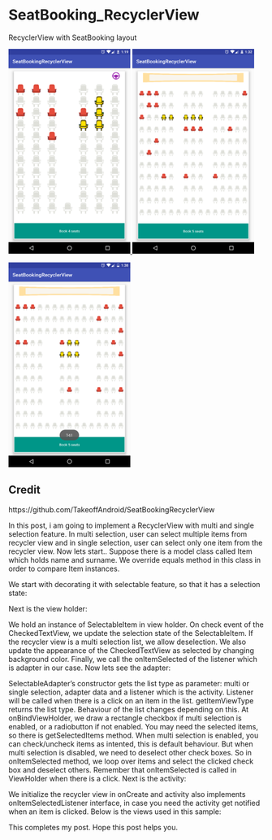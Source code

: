 # SeatBooking_RecyclerView
RecyclerView with SeatBooking layout


<a href="https://github.com/naveendew/SeatBookRecyclerView/blob/new/device-2018-02-21-114946.png"><img src="https://github.com/naveendew/SeatBookRecyclerView/blob/new/device-2018-02-21-114946.png" height="403" width="240" />
</a>
<a href="https://github.com/naveendew/SeatBookRecyclerView/blob/new/device-2018-02-21-120217.png"><img src="https://github.com/naveendew/SeatBookRecyclerView/blob/new/device-2018-02-21-120217.png" height="403" width="240" /></a>

<a href="https://github.com/naveendew/SeatBookRecyclerView/blob/new/device-2018-02-21-120853.png"><img src="https://github.com/naveendew/SeatBookRecyclerView/blob/new/device-2018-02-21-120853.png" height="403" width="240" /></a>


<h2>Credit</h2>
https://github.com/TakeoffAndroid/SeatBookingRecyclerView















In this post, i am going to implement a RecyclerView with multi and single selection feature. In multi selection, user can select multiple items from recycler view and in single selection, user can select only one item from the recycler view.
Now lets start..
Suppose there is a model class called Item which holds name and surname. We override equals method in this class in order to compare Item instances.

We start with decorating it with selectable feature, so that it has a selection state:

Next is the view holder:

We hold an instance of SelectableItem in view holder. On check event of the CheckedTextView, we update the selection state of the SelectableItem. If the recycler view is a multi selection list, we allow deselection. We also update the appearance of the CheckedTextView as selected by changing background color. Finally, we call the onItemSelected of the listener which is adapter in our case.
Now lets see the adapter:

SelectableAdapter’s constructor gets the list type as parameter: multi or single selection, adapter data and a listener which is the activity. Listener will be called when there is a click on an item in the list. getItemViewType returns the list type. Behaviour of the list changes depending on this. At onBindViewHolder, we draw a rectangle checkbox if multi selection is enabled, or a radiobutton if not enabled. You may need the selected items, so there is getSelectedItems method.
When multi selection is enabled, you can check/uncheck items as intented, this is default behaviour. But when multi selection is disabled, we need to deselect other check boxes. So in onItemSelected method, we loop over items and select the clicked check box and deselect others. Remember that onItemSelected is called in ViewHolder when there is a click.
Next is the activity:

We initialize the recycler view in onCreate and activity also implements onItemSelectedListener interface, in case you need the activity get notified when an item is clicked.
Below is the views used in this sample:


This completes my post. Hope this post helps you.
